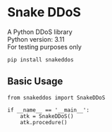 # Snake DDoS
A Python DDoS library\
Python version: 3.11\
For testing purposes only

`pip install snakeddos`


## Basic Usage

```
from snakeddos import SnakeDDoS

if __name__ == '__main__':
    atk = SnakeDDoS()
    atk.procedure()

```
